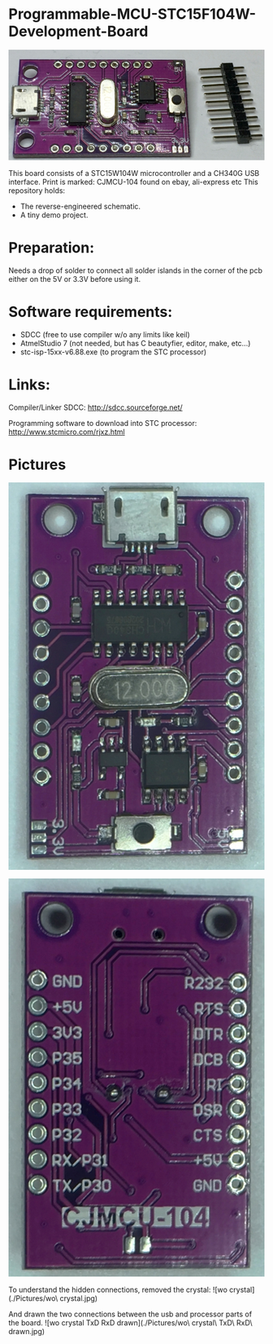 # Programmable-MCU-STC15F104W-Development-Board
![overview](./Pictures/overview.jpg)

This board consists of a STC15W104W microcontroller and a CH340G USB interface. 
Print is marked: CJMCU-104 found on ebay, ali-express etc
This repository holds:
- The reverse-engineered schematic.
- A tiny demo project.

# Preparation:
Needs a drop of solder to connect all solder islands in the corner of the pcb either on the 5V or 3.3V before using it. 

# Software requirements:
- SDCC (free to use compiler w/o any limits like keil)
- AtmelStudio 7 (not needed, but has C beautyfier, editor, make, etc...)
- stc-isp-15xx-v6.88.exe (to program the STC processor)

# Links:
Compiler/Linker SDCC:
http://sdcc.sourceforge.net/
 
Programming software to download into STC processor:
http://www.stcmicro.com/rjxz.html

# Pictures
![Frontside](./Pictures/Front.jpg)

![Backside](./Pictures/Back.jpg)

To understand the hidden connections, removed the crystal:
![wo crystal](./Pictures/wo\ crystal.jpg)

And drawn the two connections between the usb and processor parts of the board.
![wo crystal TxD RxD drawn](./Pictures/wo\ crystal\ TxD\ RxD\ drawn.jpg)

